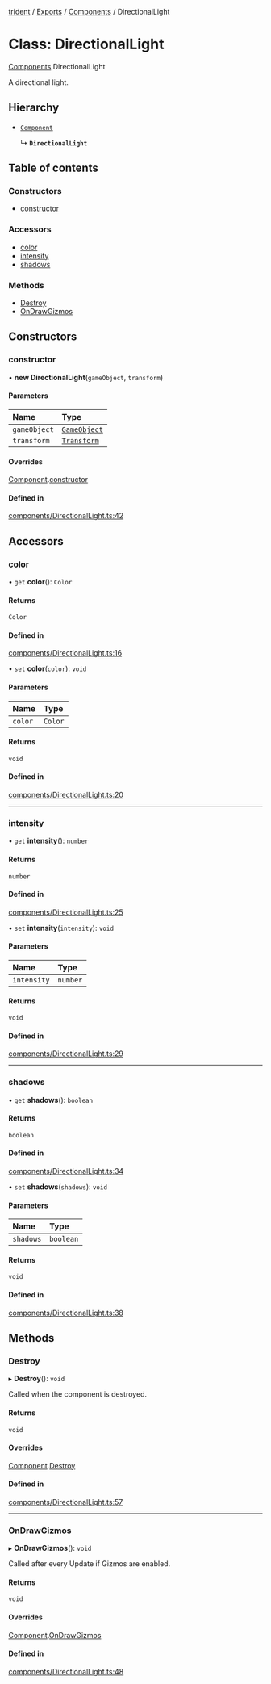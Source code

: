 [trident](../README.md) / [Exports](../modules.md) / [Components](../modules/Components.md) / DirectionalLight

# Class: DirectionalLight

[Components](../modules/Components.md).DirectionalLight

A directional light.

## Hierarchy

- [`Component`](Components.Component.md)

  ↳ **`DirectionalLight`**

## Table of contents

### Constructors

- [constructor](Components.DirectionalLight.md#constructor)

### Accessors

- [color](Components.DirectionalLight.md#color)
- [intensity](Components.DirectionalLight.md#intensity)
- [shadows](Components.DirectionalLight.md#shadows)

### Methods

- [Destroy](Components.DirectionalLight.md#destroy)
- [OnDrawGizmos](Components.DirectionalLight.md#ondrawgizmos)

## Constructors

### constructor

• **new DirectionalLight**(`gameObject`, `transform`)

#### Parameters

| Name | Type |
| :------ | :------ |
| `gameObject` | [`GameObject`](GameObject.md) |
| `transform` | [`Transform`](Components.Transform.md) |

#### Overrides

[Component](Components.Component.md).[constructor](Components.Component.md#constructor)

#### Defined in

[components/DirectionalLight.ts:42](https://github.com/AIFanatic/Trident/blob/44c915e/src/components/DirectionalLight.ts#L42)

## Accessors

### color

• `get` **color**(): `Color`

#### Returns

`Color`

#### Defined in

[components/DirectionalLight.ts:16](https://github.com/AIFanatic/Trident/blob/44c915e/src/components/DirectionalLight.ts#L16)

• `set` **color**(`color`): `void`

#### Parameters

| Name | Type |
| :------ | :------ |
| `color` | `Color` |

#### Returns

`void`

#### Defined in

[components/DirectionalLight.ts:20](https://github.com/AIFanatic/Trident/blob/44c915e/src/components/DirectionalLight.ts#L20)

___

### intensity

• `get` **intensity**(): `number`

#### Returns

`number`

#### Defined in

[components/DirectionalLight.ts:25](https://github.com/AIFanatic/Trident/blob/44c915e/src/components/DirectionalLight.ts#L25)

• `set` **intensity**(`intensity`): `void`

#### Parameters

| Name | Type |
| :------ | :------ |
| `intensity` | `number` |

#### Returns

`void`

#### Defined in

[components/DirectionalLight.ts:29](https://github.com/AIFanatic/Trident/blob/44c915e/src/components/DirectionalLight.ts#L29)

___

### shadows

• `get` **shadows**(): `boolean`

#### Returns

`boolean`

#### Defined in

[components/DirectionalLight.ts:34](https://github.com/AIFanatic/Trident/blob/44c915e/src/components/DirectionalLight.ts#L34)

• `set` **shadows**(`shadows`): `void`

#### Parameters

| Name | Type |
| :------ | :------ |
| `shadows` | `boolean` |

#### Returns

`void`

#### Defined in

[components/DirectionalLight.ts:38](https://github.com/AIFanatic/Trident/blob/44c915e/src/components/DirectionalLight.ts#L38)

## Methods

### Destroy

▸ **Destroy**(): `void`

Called when the component is destroyed.

#### Returns

`void`

#### Overrides

[Component](Components.Component.md).[Destroy](Components.Component.md#destroy)

#### Defined in

[components/DirectionalLight.ts:57](https://github.com/AIFanatic/Trident/blob/44c915e/src/components/DirectionalLight.ts#L57)

___

### OnDrawGizmos

▸ **OnDrawGizmos**(): `void`

Called after every Update if Gizmos are enabled.

#### Returns

`void`

#### Overrides

[Component](Components.Component.md).[OnDrawGizmos](Components.Component.md#ondrawgizmos)

#### Defined in

[components/DirectionalLight.ts:48](https://github.com/AIFanatic/Trident/blob/44c915e/src/components/DirectionalLight.ts#L48)
